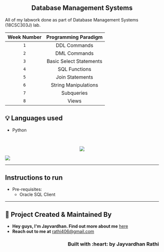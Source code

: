 <h2 align="center">Database Management Systems</h2>

All of my labwork done as part of Database Management Systems (18CSC303J) lab.

| Week Number | Programming Paradigm |
|:------------:|:--------------------:|
| `1` | DDL Commands |  
| `2` | DML Commands | 
| `3` | Basic Select Statements |
| `4` | SQL Functions |
| `5` | Join Statements |
| `6` | String Manipulations|
| `7` | Subqueries|
| `8` | Views |



## :bulb: Languages used

- Python

<br>
<p align="center"><img src="https://img.shields.io/badge/Contributors-black?logo=github&style=for-the-badge" />
<p>
  <a href="https://github.com/ComputerScientist-01/Advanced-Programming-Practice/graphs/contributors">
    <img src="https://contrib.rocks/image?repo=ComputerScientist-01/DBMS" />
  </a>
</p>

---

## Instructions to run

- Pre-requisites:
    - Oracle SQL Client

---


<!-- CONTACT --> 
## :man: Project Created & Maintained By

- **Hey guys, I'm Jayvardhan. Find out more about me** [ here](https://linkedin.com/in/rathi406)  
- **Reach out to me at** [rathi406@gmail.com](rathi406@gmail.com)  


<h3 align="right">Built with :heart: by Jayvardhan Rathi</h3>

